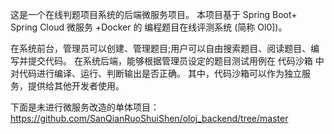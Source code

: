 这是一个在线判题项目系统的后端微服务项目。
本项目基于 Spring Boot+ Spring Cloud 微服务 +Docker 的 编程题目在线评测系统 (简称 Ol0])。

在系统前台，管理员可以创建、管理题目;用户可以自由搜索题目、阅读题目、编写并提交代码。
在系统后端，能够根据管理员设定的题目测试用例在 代码沙箱 中对代码进行编译、运行、判断输出是否正确。
其中，代码沙箱可以作为独立服务，提供给其他开发者使用。


下面是未进行微服务改造的单体项目：
https://github.com/SanQianRuoShuiShen/oloj_backend/tree/master
